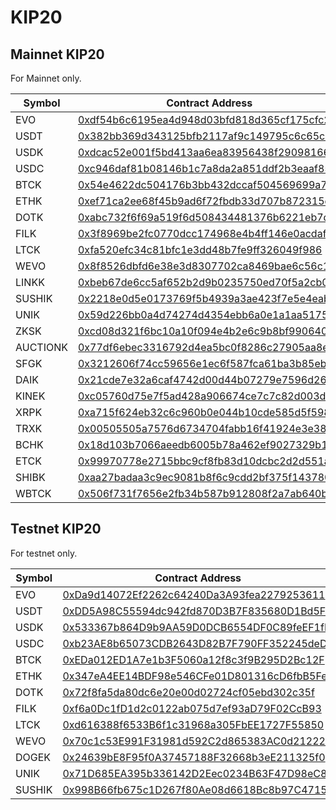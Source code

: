 # KIP20
## Mainnet KIP20

For Mainnet only.

|       Symbol       |    Contract Address   |    Decimals   |
|--------------------|-----------------------|-----------------------|
|        EVO         |    [0xdf54b6c6195ea4d948d03bfd818d365cf175cfc2](https://www.evoblock.com/evo/address/0xdf54b6c6195ea4d948d03bfd818d365cf175cfc2)    |  18  |
|        USDT        |    [0x382bb369d343125bfb2117af9c149795c6c65c50](https://www.evoblock.com/evo/address/0x382bb369d343125bfb2117af9c149795c6c65c50)    |  18  |
|        USDK        |    [0xdcac52e001f5bd413aa6ea83956438f29098166b](https://www.evoblock.com/evo/address/0xdcac52e001f5bd413aa6ea83956438f29098166b)    |  18  |
|        USDC        |    [0xc946daf81b08146b1c7a8da2a851ddf2b3eaaf85](https://www.evoblock.com/evo/address/0xc946daf81b08146b1c7a8da2a851ddf2b3eaaf85)    |  18  |
|        BTCK        |    [0x54e4622dc504176b3bb432dccaf504569699a7ff](https://www.evoblock.com/evo/address/0x54e4622dc504176b3bb432dccaf504569699a7ff)    |  18  |
|        ETHK        |    [0xef71ca2ee68f45b9ad6f72fbdb33d707b872315c](https://www.evoblock.com/evo/address/0xef71ca2ee68f45b9ad6f72fbdb33d707b872315c)    |  18  |
|        DOTK        |    [0xabc732f6f69a519f6d508434481376b6221eb7d5](https://www.evoblock.com/evo/address/0xabc732f6f69a519f6d508434481376b6221eb7d5)    |  18  |
|        FILK        |    [0x3f8969be2fc0770dcc174968e4b4ff146e0acdaf](https://www.evoblock.com/evo/address/0x3f8969be2fc0770dcc174968e4b4ff146e0acdaf)    |  18  |
|        LTCK        |    [0xfa520efc34c81bfc1e3dd48b7fe9ff326049f986](https://www.evoblock.com/evo/address/0xfa520efc34c81bfc1e3dd48b7fe9ff326049f986)    |  18  |
|        WEVO        |    [0x8f8526dbfd6e38e3d8307702ca8469bae6c56c15](https://www.evoblock.com/evo/address/0x8f8526dbfd6e38e3d8307702ca8469bae6c56c15)    |  18  |
|        LINKK        |    [0xbeb67de6cc5af652b2d9b0235750ed70f5a2cb0d](https://www.evoblock.com/evo/address/0xbeb67de6cc5af652b2d9b0235750ed70f5a2cb0d)    |  18  |
|        SUSHIK       |    [0x2218e0d5e0173769f5b4939a3ae423f7e5e4eab7](https://www.evoblock.com/evo/address/0x2218e0d5e0173769f5b4939a3ae423f7e5e4eab7)    |  18  |
|        UNIK        |    [0x59d226bb0a4d74274d4354ebb6a0e1a1aa5175b6](https://www.evoblock.com/evo/address/0x59d226bb0a4d74274d4354ebb6a0e1a1aa5175b6)    |  18  |
|        ZKSK        |    [0xcd08d321f6bc10a10f094e4b2e6c9b8bf9906401](https://www.evoblock.com/evo/address/0xcd08d321f6bc10a10f094e4b2e6c9b8bf9906401)    |  18  |
|        AUCTIONK     |    [0x77df6ebec3316792d4ea5bc0f8286c27905aa8e8](https://www.evoblock.com/evo/address/0x77df6ebec3316792d4ea5bc0f8286c27905aa8e8)    |  18  |
|        SFGK        |    [0x3212606f74cc59656e1ec6f587fca61ba3b85eb0](https://www.evoblock.com/evo/address/0x3212606f74cc59656e1ec6f587fca61ba3b85eb0)    |  18  |
|        DAIK     |    [0x21cde7e32a6caf4742d00d44b07279e7596d26b9](https://www.evoblock.com/evo/address/0x21cde7e32a6caf4742d00d44b07279e7596d26b9)    |  18  |
|        KINEK        |    [0xc05760d75e7f5ad428a906674ce7c7c82d003d01](https://www.evoblock.com/evo/address/0xc05760d75e7f5ad428a906674ce7c7c82d003d01)    |  18  |
|        XRPK        |    [0xa715f624eb32c6c960b0e044b10cde585d5f5984](https://www.evoblock.com/evo/address/0xa715f624eb32c6c960b0e044b10cde585d5f5984)    |  18  |
|        TRXK        |    [0x00505505a7576d6734704fabb16f41924e3e384b](https://www.evoblock.com/evo/address/0x00505505a7576d6734704fabb16f41924e3e384b)    |  18  |
|        BCHK        |    [0x18d103b7066aeedb6005b78a462ef9027329b1ea](https://www.evoblock.com/evo/address/0x18d103b7066aeedb6005b78a462ef9027329b1ea)    |  18  |
|        ETCK        |    [0x99970778e2715bbc9cf8fb83d10dcbc2d2d551a3](https://www.evoblock.com/evo/address/0x99970778e2715bbc9cf8fb83d10dcbc2d2d551a3)    |  18  |
|        SHIBK        |    [0xaa27badaa3c9ec9081b8f6c9cdd2bf375f143780](https://www.evoblock.com/evo/address/0xaa27badaa3c9ec9081b8f6c9cdd2bf375f143780)    |  18  |
|        WBTCK        |    [0x506f731f7656e2fb34b587b912808f2a7ab640bd](https://www.evoblock.com/evo/address/0x506f731f7656e2fb34b587b912808f2a7ab640bd)    |  18  |



## Testnet KIP20

For testnet only.

|       Symbol       |    Contract Address   |    Decimals   |
|--------------------|-----------------------|-----------------------|
|        EVO         |    [0xDa9d14072Ef2262c64240Da3A93fea2279253611](https://www.evoblock.com/evo-test/address/0xDa9d14072Ef2262c64240Da3A93fea2279253611)    |  10  |
|        USDT        |    [0xDD5A98C55594dc942fd870D3B7F835680D1Bd5FB](https://www.evoblock.com/evo-test/address/0xDD5A98C55594dc942fd870D3B7F835680D1Bd5FB)    |  6  |
|        USDK        |    [0x533367b864D9b9AA59D0DCB6554DF0C89feEF1fF](https://www.evoblock.com/evo-test/address/0x533367b864D9b9AA59D0DCB6554DF0C89feEF1fF)    |  10  |
|        USDC        |    [0xb23AE8b65073CDB2643D82B7F790FF352245deD3](https://www.evoblock.com/evo-test/address/0xb23AE8b65073CDB2643D82B7F790FF352245deD3)    |  6  |
|        BTCK        |    [0xEDa012ED1A7e1b3F5060a12f8c3f9B295D2Bc12F](https://www.evoblock.com/evo-test/address/0xEDa012ED1A7e1b3F5060a12f8c3f9B295D2Bc12F)    |  8  |
|        ETHK        |    [0x347eA4EE14BDF98e546CFe01D801316cD6fbB5Fe](https://www.evoblock.com/evo-test/address/0x347eA4EE14BDF98e546CFe01D801316cD6fbB5Fe)    |  18  |
|        DOTK        |    [0x72f8fa5da80dc6e20e00d02724cf05ebd302c35f](https://www.evoblock.com/evo-test/address/0x72f8fa5da80dc6e20e00d02724cf05ebd302c35f)    |  10  |
|        FILK        |    [0xf6a0Dc1fD1d2c0122ab075d7ef93aD79F02CcB93](https://www.evoblock.com/evo-test/address/0xf6a0Dc1fD1d2c0122ab075d7ef93aD79F02CcB93)    |  10  |
|        LTCK        |    [0xd616388f6533B6f1c31968a305FbEE1727F55850](https://www.evoblock.com/evo-test/address/0xd616388f6533B6f1c31968a305FbEE1727F55850)    |  10  |
|        WEVO        |    [0x70c1c53E991F31981d592C2d865383AC0d212225](https://www.evoblock.com/evo-test/address/0x70c1c53E991F31981d592C2d865383AC0d212225)    |  18  |
|        DOGEK       |    [0x24639bE8F95f0A37457188F32668b3eE211325f0](https://www.evoblock.com/evo-test/address/0x24639bE8F95f0A37457188F32668b3eE211325f0)    |  10  |
|        UNIK        |    [0x71D685EA395b336142D2Eec0234B63F47D98eC8b](https://www.evoblock.com/evo-test/address/0x71D685EA395b336142D2Eec0234B63F47D98eC8b)    |  10  |
|        SUSHIK      |    [0x998B66fb675c1D267f80Ae08d6618Bc8b97C4715](https://www.evoblock.com/evo-test/address/0x998B66fb675c1D267f80Ae08d6618Bc8b97C4715)    |  10  |
